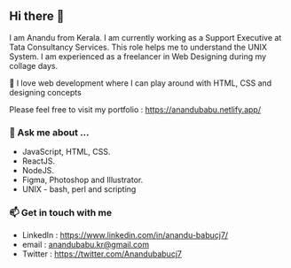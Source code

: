 ## Hi there 👋
I am Anandu from Kerala. 
I am currently working as a Support Executive at Tata Consultancy Services. 
This role helps me to understand the UNIX System.
I am experienced as a freelancer in Web Designing during my collage days.

👯 I love web development where I can play around with HTML, CSS and designing concepts

Please feel free to visit my portfolio : https://anandubabu.netlify.app/

### 💬 Ask me about ...
- JavaScript, HTML, CSS.
- ReactJS.
- NodeJS.
- Figma, Photoshop and Illustrator.
- UNIX - bash, perl and scripting

### 📫 Get in touch with me 
- LinkedIn : https://www.linkedin.com/in/anandu-babucj7/
- email : anandubabu.kr@gmail.com
- Twitter  : https://twitter.com/Anandubabucj7

<!--
**AnanduBabucj7/anandubabucj7** is a ✨ _special_ ✨ repository because its `README.md` (this file) appears on your GitHub profile.

Here are some ideas to get you started:

- 🔭 I’m currently working on ...
- 🌱 I’m currently learning ...
- 👯 I’m looking to collaborate on ...
- 🤔 I’m looking for help with ...
- 💬 Ask me about ...
- 📫 How to reach me: ...
- 😄 Pronouns: ...
- ⚡ Fun fact: ...
-->
